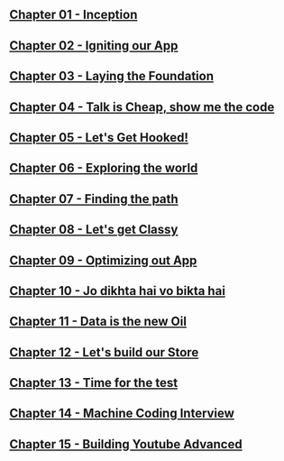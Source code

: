 ## [Chapter 01 - Inception](https://github.com/ssk090/namaste-react-live-assignment/blob/master/01%20-%20Inception)

## [Chapter 02 - Igniting our App](https://github.com/ssk090/namaste-react-live-assignment/tree/master/02%20-%20Igniting%20our%20App)

## [Chapter 03 - Laying the Foundation](https://github.com/ssk090/namaste-react-live-assignment/tree/master/03%20-%20Laying%20the%20Foundation)

## [Chapter 04 - Talk is Cheap, show me the code](https://github.com/ssk090/namaste-react-live-assignment/tree/master/04%20-%20Talk%20is%20Cheap%2C%20show%20me%20the%20code)

## [Chapter 05 - Let's Get Hooked!](https://github.com/ssk090/namaste-react-live-assignment/tree/master/05%20-%20Let's%20Get%20Hooked!)

## [Chapter 06 - Exploring the world](https://github.com/ssk090/namaste-react-live-assignment/tree/master/06%20-%20Exploring%20the%20world)

## [Chapter 07 - Finding the path](https://github.com/ssk090/namaste-react-live-assignment/tree/master/07%20-%20Finding%20the%20path)

## [Chapter 08 - Let's get Classy](https://github.com/ssk090/namaste-react-live-assignment/tree/master/08%20-%20Let's%20get%20Classy)

## [Chapter 09 - Optimizing out App](https://github.com/ssk090/namaste-react-live-assignment/tree/master/09%20-%20Optimizing%20out%20App)

## [Chapter 10 - Jo dikhta hai vo bikta hai](https://github.com/ssk090/namaste-react-live-assignment/tree/master/10%20-%20Jo%20dikhta%20hai%20vo%20bikta%20hai)

## [Chapter 11 - Data is the new Oil](https://github.com/ssk090/namaste-react-live-assignment/tree/master/11%20-%20Data%20is%20the%20new%20Oil)

## [Chapter 12 - Let's build our Store](https://github.com/ssk090/namaste-react-live-assignment/tree/master/12%20-%20Let's%20build%20our%20Store)

## [Chapter 13 - Time for the test](https://github.com/ssk090/namaste-react-live-assignment/tree/master/13%20-%20Time%20for%20the%20test)

## [Chapter 14 - Machine Coding Interview](https://github.com/ssk090/namaste-react-live-assignment/tree/master/mega-project/namaste-youtube)

## [Chapter 15 - Building Youtube Advanced](https://github.com/ssk090/namaste-react-live-assignment/tree/master/mega-project/namaste-youtube)

